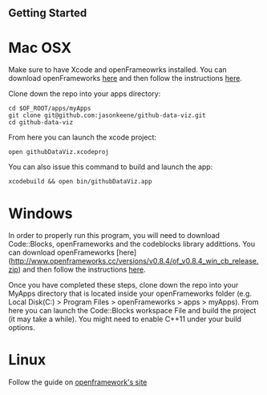 
## Getting Started

# Mac OSX

Make sure to have Xcode and openFrameowrks installed. You can download
openFrameworks [here](http://www.openframeworks.cc/versions/v0.8.4/of_v0.8.4_osx_release.zip)
and then follow the instructions [here](http://openframeworks.cc/setup/xcode/).

Clone down the repo into your apps directory:

    cd $OF_ROOT/apps/myApps
    git clone git@github.com:jasonkeene/github-data-viz.git
    cd github-data-viz

From here you can launch the xcode project:

    open githubDataViz.xcodeproj

You can also issue this command to build and launch the app:

    xcodebuild && open bin/githubDataViz.app

# Windows

In order to properly run this program, you will need to download Code::Blocks, openFrameworks 
and the codeblocks library addittions. You can download openFrameworks [here] 
(http://www.openframeworks.cc/versions/v0.8.4/of_v0.8.4_win_cb_release.zip) and then follow the 
instructions [here](http://openframeworks.cc/setup/codeblocks/).

Once you have completed these steps, clone down the repo into your MyApps directory that is 
located inside your openFrameworks folder (e.g. Local Disk(C:) > Program Files > openFrameworks > apps > myApps). From here you can launch the Code::Blocks workspace File and build the project (it may take a while). You might need to enable C++11 under your build options.


# Linux

Follow the guide on [openframework's site](http://openframeworks.cc/setup/linux-codeblocks/)
